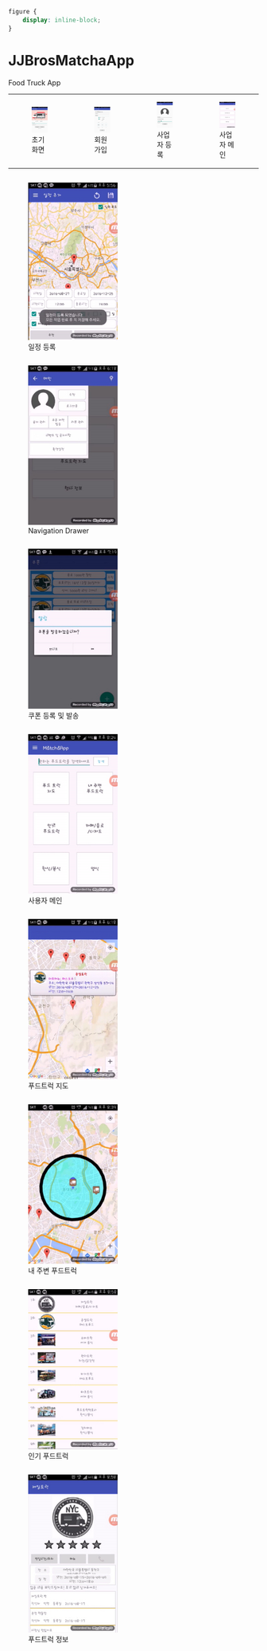 ```css
figure { 
    display: inline-block;
}
```

# JJBrosMatchaApp
Food Truck App

<table>
    <tr>
        <td>
<figure style="display:inline-block;">
<img src="./etc/1.png" width="100%" heigth="290">
<figcaption>초기화면</figcaption>
</figure>
        </td>
        <td>
<figure style="display:inline-block;">
<img src="./etc/2.png" width="100%" heigth="290">
<figcaption>회원가입</figcaption>
</figure>
        </td>
        <td>
<figure style="display:inline-block;">
<img src="./etc/3.png" width="100%" heigth="290">
<figcaption>사업자 등록</figcaption>
</figure>
        </td>
        <td>
<figure style="display:inline-block;">
<img src="./etc/4.png" width="100%" heigth="290">
<figcaption>사업자 메인</figcaption>
</figure>
        </td>
    </tr>
</table>
<figure style="display:inline-block;">
<img src="./etc/5.png" width="180" heigth="290">
<figcaption>일정 등록</figcaption>
</figure>
<figure style="display:inline-block;">
<img src="./etc/6.png" width="180" heigth="290">
<figcaption>Navigation Drawer</figcaption>
</figure>
<figure style="display:inline-block;">
<img src="./etc/7.png" width="180" heigth="290">
<figcaption>쿠폰 등록 및 발송</figcaption>
</figure>
<figure style="display:inline-block;">
<img src="./etc/8.png" width="180" heigth="290">
<figcaption>사용자 메인</figcaption>
</figure>
<figure style="display:inline-block;">
<img src="./etc/9.png" width="180" heigth="290">
<figcaption>푸드트럭 지도</figcaption>
</figure>
<figure style="display:inline-block;">
<img src="./etc/10.png" width="180" heigth="290">
<figcaption>내 주변 푸드트럭</figcaption>
</figure>
<figure style="display:inline-block;">
<img src="./etc/11.png" width="180" heigth="290">
<figcaption>인기 푸드트럭</figcaption>
</figure>
<figure style="display:inline-block;">
<img src="./etc/12.png" width="180" heigth="290">
<figcaption>푸드트럭 정보</figcaption>
</figure>
